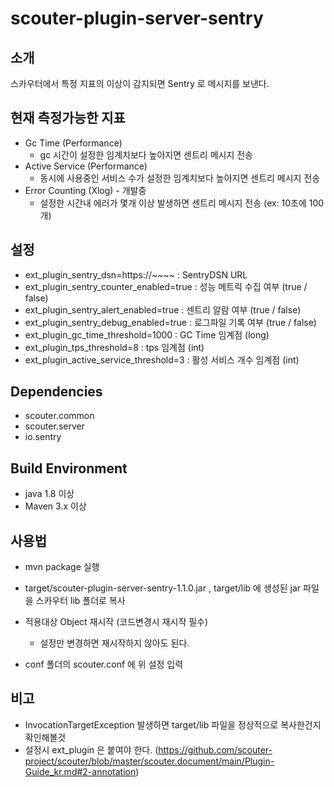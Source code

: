 # scouter-plugin-server-sentry

## 소개

스카우터에서 특정 지표의 이상이 감지되면 Sentry 로 메시지를 보낸다.

## 현재 측정가능한 지표

- Gc Time (Performance)
  - gc 시간이 설정한 임계치보다 높아지면 센트리 메시지 전송
- Active Service (Performance)
  - 동시에 사용중인 서비스 수가 설정한 임계치보다 높아지면 센트리 메시지 전송
- Error Counting (Xlog) - 개발중
  - 설정한 시간내 에러가 몇개 이상 발생하면 센트리 메시지 전송 (ex: 10초에 100개)

## 설정

- ext_plugin_sentry_dsn=https://~~~~ : SentryDSN URL
- ext_plugin_sentry_counter_enabled=true : 성능 메트릭 수집 여부 (true / false)
- ext_plugin_sentry_alert_enabled=true : 센트리 알람 여부 (true / false)
- ext_plugin_sentry_debug_enabled=true : 로그파일 기록 여부 (true / false)
- ext_plugin_gc_time_threshold=1000 : GC Time 임계점 (long)
- ext_plugin_tps_threshold=8 : tps 임계점 (int)
- ext_plugin_active_service_threshold=3 : 활성 서비스 개수 임계점 (int)

## Dependencies

- scouter.common
- scouter.server
- io.sentry

## Build Environment

- java 1.8 이상
- Maven 3.x 이상

## 사용법

- mvn package 실행

- target/scouter-plugin-server-sentry-1.1.0.jar , target/lib 에 생성된 jar 파일을 스카우터 lib 폴더로 복사

- 적용대상 Object 재시작 (코드변경시 재시작 필수)
  - 설정만 변경하면 재시작하지 않아도 된다.
  
- conf 폴더의 scouter.conf 에 위 설정 입력 


## 비고

- InvocationTargetException 발생하면 target/lib 파일을 정상적으로 복사한건지 확인해볼것 
- 설정시 ext_plugin 은 붙여야 한다. (https://github.com/scouter-project/scouter/blob/master/scouter.document/main/Plugin-Guide_kr.md#2-annotation)
